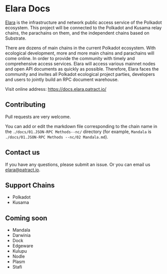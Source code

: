 # Elara Docs
[Elara](https://github.com/patractlabs/elara) is the infrastructure and network public access service of the Polkadot ecosystem. This project will be connected to the Polkadot and Kusama relay chains, the parachains on them, and the independent chains based on Substrate.

There are dozens of main chains in the current Polkadot ecosystem. With ecological development, more and more main chains and parachains will come online. In order to provide the community with timely and comprehensive access services. Elara will access various mainnet nodes and open API documents as quickly as possible.
Therefore, Elara faces the community and invites all Polkadot ecological project parties, developers and users to jointly build an RPC document warehouse.

Visit online address: <https://docs.elara.patract.io/>

## Contributing
Pull requests are very welcome.

You can add or edit the markdown file corresponding to the chain name in the `./docs/01.JSON-RPC Methods--nc/` directory (for example, `Mandala` is `./docs/01.JSON-RPC Methods --nc/02 Mandala.md`).

## Contact us
If you have any questions, please submit an issue. Or you can email us <elara@patract.io>.


## Support Chains
- Polkadot
- Kusama

## Coming soon
- Mandala
- Darwinia
- Dock
- Edgeware
- Kulupu
- Nodle
- Plasm
- Stafi

